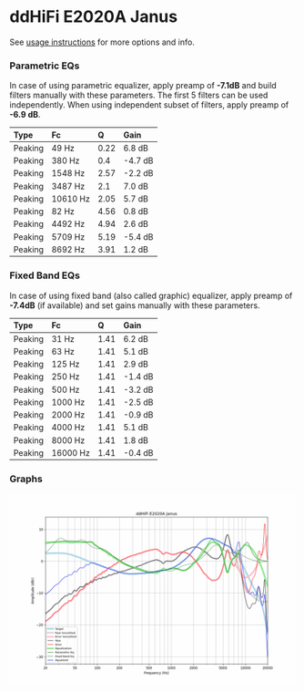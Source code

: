 # ddHiFi E2020A Janus
See [usage instructions](https://github.com/jaakkopasanen/AutoEq#usage) for more options and info.

### Parametric EQs
In case of using parametric equalizer, apply preamp of **-7.1dB** and build filters manually
with these parameters. The first 5 filters can be used independently.
When using independent subset of filters, apply preamp of **-6.9 dB**.

| Type    | Fc       |    Q | Gain    |
|:--------|:---------|:-----|:--------|
| Peaking | 49 Hz    | 0.22 | 6.8 dB  |
| Peaking | 380 Hz   | 0.4  | -4.7 dB |
| Peaking | 1548 Hz  | 2.57 | -2.2 dB |
| Peaking | 3487 Hz  | 2.1  | 7.0 dB  |
| Peaking | 10610 Hz | 2.05 | 5.7 dB  |
| Peaking | 82 Hz    | 4.56 | 0.8 dB  |
| Peaking | 4492 Hz  | 4.94 | 2.6 dB  |
| Peaking | 5709 Hz  | 5.19 | -5.4 dB |
| Peaking | 8692 Hz  | 3.91 | 1.2 dB  |

### Fixed Band EQs
In case of using fixed band (also called graphic) equalizer, apply preamp of **-7.4dB**
(if available) and set gains manually with these parameters.

| Type    | Fc       |    Q | Gain    |
|:--------|:---------|:-----|:--------|
| Peaking | 31 Hz    | 1.41 | 6.2 dB  |
| Peaking | 63 Hz    | 1.41 | 5.1 dB  |
| Peaking | 125 Hz   | 1.41 | 2.9 dB  |
| Peaking | 250 Hz   | 1.41 | -1.4 dB |
| Peaking | 500 Hz   | 1.41 | -3.2 dB |
| Peaking | 1000 Hz  | 1.41 | -2.5 dB |
| Peaking | 2000 Hz  | 1.41 | -0.9 dB |
| Peaking | 4000 Hz  | 1.41 | 5.1 dB  |
| Peaking | 8000 Hz  | 1.41 | 1.8 dB  |
| Peaking | 16000 Hz | 1.41 | -0.4 dB |

### Graphs
![](./ddHiFi%20E2020A%20Janus.png)